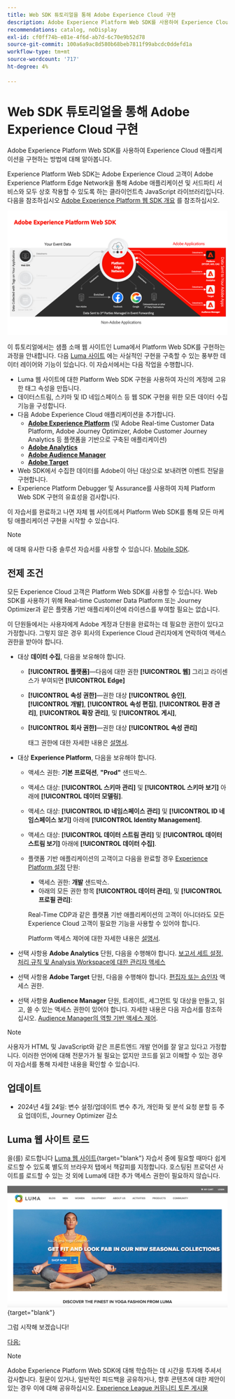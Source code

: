 ```yaml
---
title: Web SDK 튜토리얼을 통해 Adobe Experience Cloud 구현
description: Adobe Experience Platform Web SDK를 사용하여 Experience Cloud 애플리케이션을 구현하는 방법에 대해 알아봅니다.
recommendations: catalog, noDisplay
exl-id: cf0ff74b-e81e-4f6d-ab7d-6c70e9b52d78
source-git-commit: 100a6a9ac8d580b68beb7811f99abcdc0ddefd1a
workflow-type: tm+mt
source-wordcount: '717'
ht-degree: 4%

---
```


# Web SDK 튜토리얼을 통해 Adobe Experience Cloud 구현

Adobe Experience Platform Web SDK를 사용하여 Experience Cloud 애플리케이션을 구현하는 방법에 대해 알아봅니다.

Experience Platform Web SDK는 Adobe Experience Cloud 고객이 Adobe Experience Platform Edge Network을 통해 Adobe 애플리케이션 및 서드파티 서비스와 모두 상호 작용할 수 있도록 하는 클라이언트측 JavaScript 라이브러리입니다. 다음을 참조하십시오 [Adobe Experience Platform 웹 SDK 개요](https://experienceleague.adobe.com/docs/experience-platform/edge/home.html?lang=ko-KR) 를 참조하십시오.

![Experience Platform 웹 SDK 아키텍처](assets/dc-websdk.png)

이 튜토리얼에서는 샘플 소매 웹 사이트인 Luma에서 Platform Web SDK를 구현하는 과정을 안내합니다. 다음 [Luma 사이트](https://luma.enablementadobe.com/content/luma/us/en.html) 에는 사실적인 구현을 구축할 수 있는 풍부한 데이터 레이어와 기능이 있습니다. 이 자습서에서는 다음 작업을 수행합니다.

* Luma 웹 사이트에 대한 Platform Web SDK 구현을 사용하여 자신의 계정에 고유한 태그 속성을 만듭니다.
* 데이터스트림, 스키마 및 ID 네임스페이스 등 웹 SDK 구현을 위한 모든 데이터 수집 기능을 구성합니다.
* 다음 Adobe Experience Cloud 애플리케이션을 추가합니다.
   * **[Adobe Experience Platform](setup-experience-platform.md)** (및 Adobe Real-time Customer Data Platform, Adobe Journey Optimizer, Adobe Customer Journey Analytics 등 플랫폼을 기반으로 구축된 애플리케이션)
   * **[Adobe Analytics](setup-analytics.md)**
   * **[Adobe Audience Manager](setup-audience-manager.md)**
   * **[Adobe Target](setup-target.md)**
* Web SDK에서 수집한 데이터를 Adobe이 아닌 대상으로 보내려면 이벤트 전달을 구현합니다.
* Experience Platform Debugger 및 Assurance를 사용하여 자체 Platform Web SDK 구현의 유효성을 검사합니다.

이 자습서를 완료하고 나면 자체 웹 사이트에서 Platform Web SDK를 통해 모든 마케팅 애플리케이션 구현을 시작할 수 있습니다.


>[!NOTE]
>
>에 대해 유사한 다중 솔루션 자습서를 사용할 수 있습니다. [Mobile SDK](../tutorial-mobile-sdk/overview.md).

## 전제 조건

모든 Experience Cloud 고객은 Platform Web SDK를 사용할 수 있습니다. Web SDK를 사용하기 위해 Real-time Customer Data Platform 또는 Journey Optimizer과 같은 플랫폼 기반 애플리케이션에 라이센스를 부여할 필요는 없습니다.

이 단원들에서는 사용자에게 Adobe 계정과 단원을 완료하는 데 필요한 권한이 있다고 가정합니다. 그렇지 않은 경우 회사의 Experience Cloud 관리자에게 연락하여 액세스 권한을 받아야 합니다.

* 대상 **데이터 수집**, 다음을 보유해야 합니다.
   * **[!UICONTROL 플랫폼]**—다음에 대한 권한 **[!UICONTROL 웹]** 그리고 라이센스가 부여되면 **[!UICONTROL Edge]**
   * **[!UICONTROL 속성 권한]**—권한 대상 **[!UICONTROL 승인]**, **[!UICONTROL 개발]**, **[!UICONTROL 속성 편집]**, **[!UICONTROL 환경 관리]**, **[!UICONTROL 확장 관리]**, 및 **[!UICONTROL 게시]**,
   * **[!UICONTROL 회사 권한]**—권한 대상 **[!UICONTROL 속성 관리]**

     태그 권한에 대한 자세한 내용은 [설명서](https://experienceleague.adobe.com/docs/experience-platform/tags/admin/user-permissions.html).

* 대상 **Experience Platform**, 다음을 보유해야 합니다.

   * 액세스 권한: **기본 프로덕션**, **&quot;Prod&quot;** 샌드박스.
   * 액세스 대상: **[!UICONTROL 스키마 관리]** 및 **[!UICONTROL 스키마 보기]** 아래에 **[!UICONTROL 데이터 모델링]**.
   * 액세스 대상: **[!UICONTROL ID 네임스페이스 관리]** 및 **[!UICONTROL ID 네임스페이스 보기]** 아래에 **[!UICONTROL Identity Management]**.
   * 액세스 대상: **[!UICONTROL 데이터 스트림 관리]** 및 **[!UICONTROL 데이터스트림 보기]** 아래에 **[!UICONTROL 데이터 수집]**.
   * 플랫폼 기반 애플리케이션의 고객이고 다음을 완료할 경우 [Experience Platform 설정](setup-experience-platform.md) 단원:
      * 액세스 권한: **개발** 샌드박스.
      * 아래의 모든 권한 항목 **[!UICONTROL 데이터 관리]**, 및 **[!UICONTROL 프로필 관리]**:

     Real-Time CDP과 같은 플랫폼 기반 애플리케이션의 고객이 아니더라도 모든 Experience Cloud 고객이 필요한 기능을 사용할 수 있어야 합니다.

     Platform 액세스 제어에 대한 자세한 내용은 [설명서](https://experienceleague.adobe.com/docs/experience-platform/access-control/home.html?lang=ko).

* 선택 사항용 **Adobe Analytics** 단원, 다음을 수행해야 합니다. [보고서 세트 설정, 처리 규칙 및 Analysis Workspace에 대한 관리자 액세스](https://experienceleague.adobe.com/docs/analytics/admin/admin-console/home.html?lang=ko-KR)

* 선택 사항용 **Adobe Target** 단원, 다음을 수행해야 합니다. [편집자 또는 승인자](https://experienceleague.adobe.com/docs/target/using/administer/manage-users/enterprise/properties-overview.html#section_8C425E43E5DD4111BBFC734A2B7ABC80) 액세스 권한.

* 선택 사항용 **Audience Manager** 단원, 트레이트, 세그먼트 및 대상을 만들고, 읽고, 쓸 수 있는 액세스 권한이 있어야 합니다. 자세한 내용은 다음 자습서를 참조하십시오. [Audience Manager의 역할 기반 액세스 제어](https://experienceleague.adobe.com/docs/audience-manager-learn/tutorials/setup-and-admin/user-management/setting-permissions-with-role-based-access-control.html?lang=en).


>[!NOTE]
>
>사용자가 HTML 및 JavaScript와 같은 프론트엔드 개발 언어를 잘 알고 있다고 가정합니다. 이러한 언어에 대해 전문가가 될 필요는 없지만 코드를 읽고 이해할 수 있는 경우 이 자습서를 통해 자세한 내용을 확인할 수 있습니다.

## 업데이트

* 2024년 4월 24일: 변수 설정/업데이트 변수 추가, 개인화 및 분석 요청 분할 등 주요 업데이트, Journey Optimizer 감소

## Luma 웹 사이트 로드

을(를) 로드합니다 [Luma 웹 사이트](https://luma.enablementadobe.com/content/luma/us/en.html){target="blank"} 자습서 중에 필요할 때마다 쉽게 로드할 수 있도록 별도의 브라우저 탭에서 책갈피를 지정합니다. 호스팅된 프로덕션 사이트를 로드할 수 있는 것 외에 Luma에 대한 추가 액세스 권한이 필요하지 않습니다.

[![Luma 웹 사이트](assets/old-overview-luma.png)](https://luma.enablementadobe.com/content/luma/us/en.html){target="blank"}

그럼 시작해 보겠습니다!

[다음: ](configure-schemas.md)

>[!NOTE]
>
>Adobe Experience Platform Web SDK에 대해 학습하는 데 시간을 투자해 주셔서 감사합니다. 질문이 있거나, 일반적인 피드백을 공유하거나, 향후 콘텐츠에 대한 제안이 있는 경우 이에 대해 공유하십시오. [Experience League 커뮤니티 토론 게시물](https://experienceleaguecommunities.adobe.com/t5/adobe-experience-platform-launch/tutorial-discussion-implement-adobe-experience-cloud-with-web/td-p/444996)
